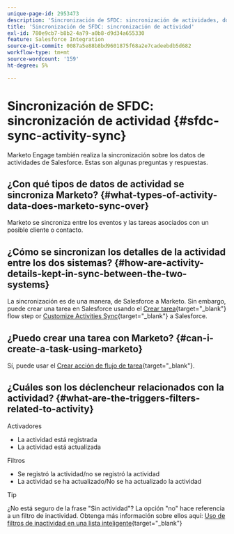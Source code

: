 ```yaml
---
unique-page-id: 2953473
description: 'Sincronización de SFDC: sincronización de actividades, documentos de Marketo, documentación del producto'
title: 'Sincronización de SFDC: sincronización de actividad'
exl-id: 780e9cb7-b8b2-4a79-a0b8-d9d34a655330
feature: Salesforce Integration
source-git-commit: 0087a5e88b8bd9601875f68a2e7cadeebdb5d682
workflow-type: tm+mt
source-wordcount: '159'
ht-degree: 5%

---
```


# Sincronización de SFDC: sincronización de actividad {#sfdc-sync-activity-sync}

Marketo Engage también realiza la sincronización sobre los datos de actividades de Salesforce. Estas son algunas preguntas y respuestas.

## ¿Con qué tipos de datos de actividad se sincroniza Marketo? {#what-types-of-activity-data-does-marketo-sync-over}

Marketo se sincroniza entre los eventos y las tareas asociados con un posible cliente o contacto.

## ¿Cómo se sincronizan los detalles de la actividad entre los dos sistemas? {#how-are-activity-details-kept-in-sync-between-the-two-systems}

La sincronización es de una manera, de Salesforce a Marketo. Sin embargo, puede crear una tarea en Salesforce usando el [Crear tarea](/help/marketo/product-docs/core-marketo-concepts/smart-campaigns/salesforce-flow-actions/create-task.md){target="_blank"} flow step or [Customize Activities Sync](/help/marketo/product-docs/crm-sync/salesforce-sync/setup/optional-steps/customize-activities-sync.md){target="_blank"} a Salesforce.

## ¿Puedo crear una tarea con Marketo? {#can-i-create-a-task-using-marketo}

Sí, puede usar el [Crear acción de flujo de tarea](/help/marketo/product-docs/core-marketo-concepts/smart-campaigns/salesforce-flow-actions/create-task.md){target="_blank"}.

## ¿Cuáles son los déclencheur relacionados con la actividad? {#what-are-the-triggers-filters-related-to-activity}

Activadores

* La actividad está registrada
* La actividad está actualizada

Filtros

* Se registró la actividad/no se registró la actividad
* La actividad se ha actualizado/No se ha actualizado la actividad

>[!TIP]
>
>¿No está seguro de la frase &quot;Sin actividad&quot;? La opción &quot;no&quot; hace referencia a un filtro de inactividad. Obtenga más información sobre ellos aquí: [Uso de filtros de inactividad en una lista inteligente](/help/marketo/product-docs/core-marketo-concepts/smart-lists-and-static-lists/using-smart-lists/use-inactivity-filters-in-a-smart-list.md){target="_blank"}
